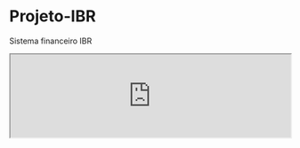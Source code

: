 # Projeto-IBR
Sistema financeiro IBR


<!DOCTYPE html>
<html>
<meta name="viewport" content="width=device-width, initial-scale=1.0">
<body>
<iframe src="https://drive.google.com/file/d/1sM8PPdlzUCpMy52TNBvlKrpsJLoieE87/preview" style="width:100%;></iframe>
<img src="https://drive.google.com/uc?id=1sM8PPdlzUCpMy52TNBvlKrpsJLoieE87" alt="Login" style="width:100%;">

<p>Resize the browser window.</p>

<p>When the width property is set in a percentage value, the image will scale up and down when resizing the browser window.</p>

</body>
</html>

</html>
